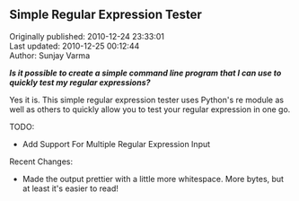## Simple Regular Expression Tester  
Originally published: 2010-12-24 23:33:01  
Last updated: 2010-12-25 00:12:44  
Author: Sunjay Varma  
  
***Is it possible to create a simple command line program that I can use to quickly test my regular expressions?***

Yes it is. This simple regular expression tester uses Python's re module as well as others to quickly allow you to test your regular expression in one go.

TODO:

* Add Support For Multiple Regular Expression Input

Recent Changes:

* Made the output prettier with a little more whitespace. More bytes, but at least it's easier to read!